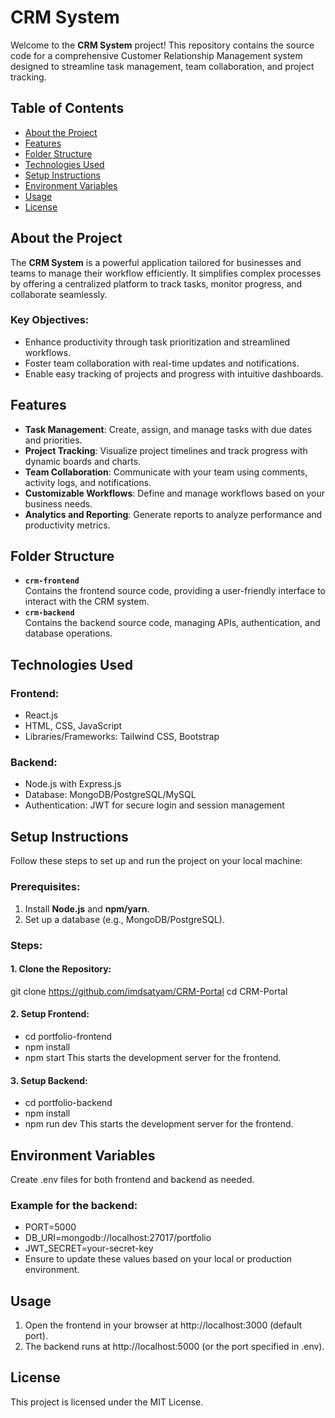 # CRM System
Welcome to the **CRM System** project! This repository contains the source code for a comprehensive Customer Relationship Management system designed to streamline task management, team collaboration, and project tracking.

## Table of Contents
- [About the Project](#about-the-project)
- [Features](#features)
- [Folder Structure](#folder-structure)
- [Technologies Used](#technologies-used)
- [Setup Instructions](#setup-instructions)
- [Environment Variables](#environment-variables)
- [Usage](#usage)
- [License](#license)

## About the Project
The **CRM System** is a powerful application tailored for businesses and teams to manage their workflow efficiently. It simplifies complex processes by offering a centralized platform to track tasks, monitor progress, and collaborate seamlessly. 

### Key Objectives:
- Enhance productivity through task prioritization and streamlined workflows.
- Foster team collaboration with real-time updates and notifications.
- Enable easy tracking of projects and progress with intuitive dashboards.

## Features
- **Task Management**: Create, assign, and manage tasks with due dates and priorities.
- **Project Tracking**: Visualize project timelines and track progress with dynamic boards and charts.
- **Team Collaboration**: Communicate with your team using comments, activity logs, and notifications.
- **Customizable Workflows**: Define and manage workflows based on your business needs.
- **Analytics and Reporting**: Generate reports to analyze performance and productivity metrics.

## Folder Structure
- **`crm-frontend`**  
  Contains the frontend source code, providing a user-friendly interface to interact with the CRM system.
- **`crm-backend`**  
  Contains the backend source code, managing APIs, authentication, and database operations.

## Technologies Used
### Frontend:
- React.js
- HTML, CSS, JavaScript
- Libraries/Frameworks: Tailwind CSS, Bootstrap

### Backend:
- Node.js with Express.js
- Database: MongoDB/PostgreSQL/MySQL
- Authentication: JWT for secure login and session management

## Setup Instructions
Follow these steps to set up and run the project on your local machine:

### Prerequisites:
1. Install **Node.js** and **npm/yarn**.
2. Set up a database (e.g., MongoDB/PostgreSQL).

### Steps:
#### 1. Clone the Repository:
git clone https://github.com/imdsatyam/CRM-Portal
cd CRM-Portal

#### 2. Setup Frontend:

- cd portfolio-frontend
- npm install
- npm start
This starts the development server for the frontend.

#### 3. Setup Backend:

- cd portfolio-backend
- npm install
- npm run dev
This starts the development server for the frontend.

## Environment Variables
Create .env files for both frontend and backend as needed.

### Example for the backend:
- PORT=5000
- DB_URI=mongodb://localhost:27017/portfolio
- JWT_SECRET=your-secret-key
- Ensure to update these values based on your local or production environment.

## Usage
1. Open the frontend in your browser at http://localhost:3000 (default port).
2. The backend runs at http://localhost:5000 (or the port specified in .env).

## License
This project is licensed under the MIT License.
